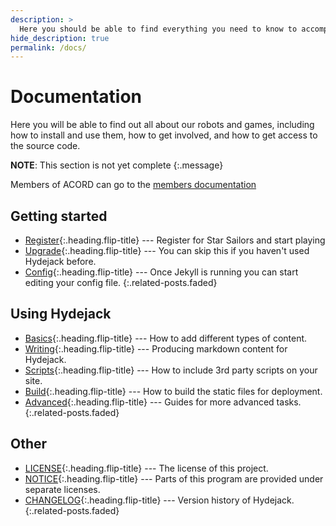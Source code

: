 ```yaml
---
description: >
  Here you should be able to find everything you need to know to accomplish the most common tasks when blogging with Hydejack.
hide_description: true
permalink: /docs/
---
```


# Documentation
Here you will be able to find out all about our robots and games, including how to install and use them, how to get involved, and how to get access to the source code.

**NOTE**: This section is not yet complete
{:.message}

Members of ACORD can go to the [members documentation](http://allianceofdroids.org.au/aod/docs)

## Getting started
* [Register]{:.heading.flip-title} --- Register for Star Sailors and start playing
* [Upgrade]{:.heading.flip-title} --- You can skip this if you haven't used Hydejack before.
* [Config]{:.heading.flip-title} --- Once Jekyll is running you can start editing your config file.
{:.related-posts.faded}

## Using Hydejack
* [Basics]{:.heading.flip-title} --- How to add different types of content.
* [Writing]{:.heading.flip-title} --- Producing markdown content for Hydejack.
* [Scripts]{:.heading.flip-title} --- How to include 3rd party scripts on your site.
* [Build]{:.heading.flip-title} --- How to build the static files for deployment.
* [Advanced]{:.heading.flip-title} --- Guides for more advanced tasks.
{:.related-posts.faded}

## Other
* [LICENSE]{:.heading.flip-title} --- The license of this project.
* [NOTICE]{:.heading.flip-title} --- Parts of this program are provided under separate licenses.
* [CHANGELOG]{:.heading.flip-title} --- Version history of Hydejack.
{:.related-posts.faded}

[register]: register.md
[upgrade]: upgrade.md
[config]: config.md
[basics]: basics.md
[writing]: writing.md
[scripts]: scripts.md
[build]: build.md
[advanced]: advanced.md
[LICENSE]: ../LICENSE.md
[NOTICE]: ../NOTICE.md
[CHANGELOG]: ../CHANGELOG.md
